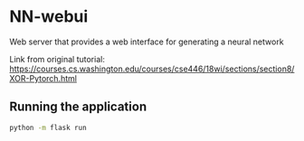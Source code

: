 # NN-webui

Web server that provides a web interface for generating a neural network

Link from original tutorial: https://courses.cs.washington.edu/courses/cse446/18wi/sections/section8/XOR-Pytorch.html

## Running the application

```bash
python -m flask run
```
